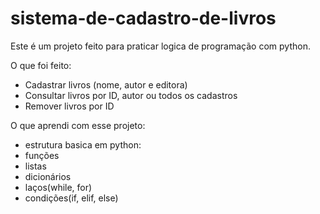 # sistema-de-cadastro-de-livros <br>
Este é um projeto feito para praticar logica de programação com python. <br>

O que foi feito: <br>
- Cadastrar livros (nome, autor e editora) <br>
- Consultar livros por ID, autor ou todos os cadastros <br>
- Remover livros por ID <br>

O que aprendi com esse projeto:

- estrutura basica em python: <br> 
- funções <br> 
- listas <br> 
- dicionários <br> 
- laços(while, for) <br>
- condições(if, elif, else) <br> 

